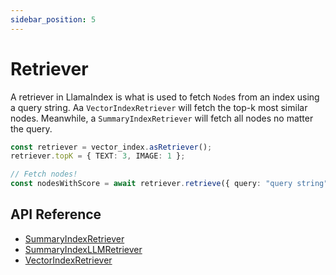 ```yaml
---
sidebar_position: 5
---
```


# Retriever

A retriever in LlamaIndex is what is used to fetch `Node`s from an index using a query string. Aa `VectorIndexRetriever` will fetch the top-k most similar nodes. Meanwhile, a `SummaryIndexRetriever` will fetch all nodes no matter the query.

```typescript
const retriever = vector_index.asRetriever();
retriever.topK = { TEXT: 3, IMAGE: 1 };

// Fetch nodes!
const nodesWithScore = await retriever.retrieve({ query: "query string" });
```

## API Reference

- [SummaryIndexRetriever](../api/classes/SummaryIndexRetriever.md)
- [SummaryIndexLLMRetriever](../api/classes/SummaryIndexLLMRetriever.md)
- [VectorIndexRetriever](../api/classes/VectorIndexRetriever.md)
